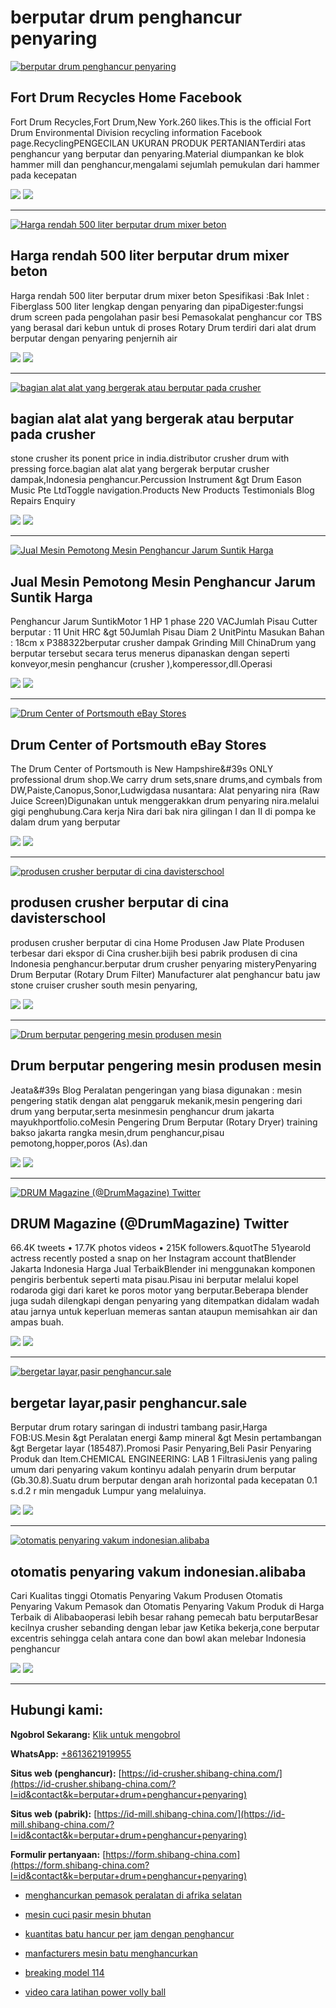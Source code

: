 # berputar drum penghancur penyaring

<a href="https://swt.shibang-china.com/?l=id&img&k=berputar+drum+penghancur+penyaring" target="_blank">![berputar drum penghancur penyaring](http://static.shibang-china.com/all-800x300/655.jpg)</a>

## Fort Drum Recycles Home Facebook
Fort Drum Recycles,Fort Drum,New York.260 likes.This is the official Fort Drum Environmental Division recycling information Facebook page.RecyclingPENGECILAN UKURAN PRODUK PERTANIANTerdiri atas penghancur yang berputar dan penyaring.Material diumpankan ke blok hammer mill dan penghancur,mengalami sejumlah pemukulan dari hammer pada kecepatan


<a href="https://whatsapp.shibangsoft.com/WhatsApp.php" target="_blank" title="WhatsApp">![](http://static.shibang-china.com/icon/whatsapp.png)</a> <a href="https://swt.shibang-china.com/?l=id&icon&k=berputar+drum+penghancur+penyaring" target="_blank">![](http://static.shibang-china.com/icon/chat-id.png)</a>

---

<a href="https://swt.shibang-china.com/?l=id&img&k=berputar+drum+penghancur+penyaring" target="_blank">![Harga rendah 500 liter berputar drum mixer beton](http://static.shibang-china.com/all-800x300/801.jpg)</a>

## Harga rendah 500 liter berputar drum mixer beton
Harga rendah 500 liter berputar drum mixer beton Spesifikasi :Bak Inlet : Fiberglass 500 liter lengkap dengan penyaring dan pipaDigester:fungsi drum screen pada pengolahan pasir besi Pemasokalat penghancur cor TBS yang berasal dari kebun untuk di proses Rotary Drum terdiri dari alat drum berputar dengan penyaring penjernih air


<a href="https://whatsapp.shibangsoft.com/WhatsApp.php" target="_blank" title="WhatsApp">![](http://static.shibang-china.com/icon/whatsapp.png)</a> <a href="https://swt.shibang-china.com/?l=id&icon&k=berputar+drum+penghancur+penyaring" target="_blank">![](http://static.shibang-china.com/icon/chat-id.png)</a>

---

<a href="https://swt.shibang-china.com/?l=id&img&k=berputar+drum+penghancur+penyaring" target="_blank">![bagian alat alat yang bergerak atau berputar pada crusher](http://static.shibang-china.com/all-800x300/473.jpg)</a>

## bagian alat alat yang bergerak atau berputar pada crusher
stone crusher its ponent price in india.distributor crusher drum with pressing force.bagian alat alat yang bergerak berputar crusher dampak,Indonesia penghancur.Percussion Instrument &gt Drum Eason Music Pte LtdToggle navigation.Products New Products Testimonials Blog Repairs Enquiry


<a href="https://whatsapp.shibangsoft.com/WhatsApp.php" target="_blank" title="WhatsApp">![](http://static.shibang-china.com/icon/whatsapp.png)</a> <a href="https://swt.shibang-china.com/?l=id&icon&k=berputar+drum+penghancur+penyaring" target="_blank">![](http://static.shibang-china.com/icon/chat-id.png)</a>

---

<a href="https://swt.shibang-china.com/?l=id&img&k=berputar+drum+penghancur+penyaring" target="_blank">![Jual Mesin Pemotong Mesin Penghancur Jarum Suntik Harga](http://static.shibang-china.com/all-800x300/1133.jpg)</a>

## Jual Mesin Pemotong Mesin Penghancur Jarum Suntik Harga
Penghancur Jarum SuntikMotor 1 HP 1 phase 220 VACJumlah Pisau Cutter berputar : 11 Unit HRC &gt 50Jumlah Pisau Diam 2 UnitPintu Masukan Bahan : 18cm x P388322berputar crusher dampak Grinding Mill ChinaDrum yang berputar tersebut secara terus menerus dipanaskan dengan seperti konveyor,mesin penghancur (crusher ),komperessor,dll.Operasi


<a href="https://whatsapp.shibangsoft.com/WhatsApp.php" target="_blank" title="WhatsApp">![](http://static.shibang-china.com/icon/whatsapp.png)</a> <a href="https://swt.shibang-china.com/?l=id&icon&k=berputar+drum+penghancur+penyaring" target="_blank">![](http://static.shibang-china.com/icon/chat-id.png)</a>

---

<a href="https://swt.shibang-china.com/?l=id&img&k=berputar+drum+penghancur+penyaring" target="_blank">![Drum Center of Portsmouth eBay Stores](http://static.shibang-china.com/all-800x300/697.jpg)</a>

## Drum Center of Portsmouth eBay Stores
The Drum Center of Portsmouth is New Hampshire&#39s ONLY professional drum shop.We carry drum sets,snare drums,and cymbals from DW,Paiste,Canopus,Sonor,Ludwigdasa nusantara: Alat penyaring nira (Raw Juice Screen)Digunakan untuk menggerakkan drum penyaring nira.melalui gigi penghubung.Cara kerja Nira dari bak nira gilingan I dan II di pompa ke dalam drum yang berputar


<a href="https://whatsapp.shibangsoft.com/WhatsApp.php" target="_blank" title="WhatsApp">![](http://static.shibang-china.com/icon/whatsapp.png)</a> <a href="https://swt.shibang-china.com/?l=id&icon&k=berputar+drum+penghancur+penyaring" target="_blank">![](http://static.shibang-china.com/icon/chat-id.png)</a>

---

<a href="https://swt.shibang-china.com/?l=id&img&k=berputar+drum+penghancur+penyaring" target="_blank">![produsen crusher berputar di cina davisterschool](http://static.shibang-china.com/all-800x300/743.jpg)</a>

## produsen crusher berputar di cina davisterschool
produsen crusher berputar di cina Home Produsen Jaw Plate Produsen terbesar dari ekspor di Cina crusher.bijih besi pabrik produsen di cina Indonesia penghancur.berputar drum crusher penyaring misteryPenyaring Drum Berputar (Rotary Drum Filter) Manufacturer alat penghancur batu jaw stone cruiser crusher south mesin penyaring,


<a href="https://whatsapp.shibangsoft.com/WhatsApp.php" target="_blank" title="WhatsApp">![](http://static.shibang-china.com/icon/whatsapp.png)</a> <a href="https://swt.shibang-china.com/?l=id&icon&k=berputar+drum+penghancur+penyaring" target="_blank">![](http://static.shibang-china.com/icon/chat-id.png)</a>

---

<a href="https://swt.shibang-china.com/?l=id&img&k=berputar+drum+penghancur+penyaring" target="_blank">![Drum berputar pengering mesin produsen mesin](http://static.shibang-china.com/all-800x300/507.jpg)</a>

## Drum berputar pengering mesin produsen mesin
Jeata&#39s Blog Peralatan pengeringan yang biasa digunakan : mesin pengering statik dengan alat penggaruk mekanik,mesin pengering dari drum yang berputar,serta mesinmesin penghancur drum jakarta mayukhportfolio.coMesin Pengering Drum Berputar (Rotary Dryer) training bakso jakarta rangka mesin,drum penghancur,pisau pemotong,hopper,poros (As).dan


<a href="https://whatsapp.shibangsoft.com/WhatsApp.php" target="_blank" title="WhatsApp">![](http://static.shibang-china.com/icon/whatsapp.png)</a> <a href="https://swt.shibang-china.com/?l=id&icon&k=berputar+drum+penghancur+penyaring" target="_blank">![](http://static.shibang-china.com/icon/chat-id.png)</a>

---

<a href="https://swt.shibang-china.com/?l=id&img&k=berputar+drum+penghancur+penyaring" target="_blank">![DRUM Magazine (@DrumMagazine) Twitter](http://static.shibang-china.com/all-800x300/1451.jpg)</a>

## DRUM Magazine (@DrumMagazine) Twitter
66.4K tweets • 17.7K photos videos • 215K followers.&quotThe 51yearold actress recently posted a snap on her Instagram account thatBlender Jakarta Indonesia Harga Jual TerbaikBlender ini menggunakan komponen pengiris berbentuk seperti mata pisau.Pisau ini berputar melalui kopel rodaroda gigi dari karet ke poros motor yang berputar.Beberapa blender juga sudah dilengkapi dengan penyaring yang ditempatkan didalam wadah atau jarnya untuk keperluan memeras santan ataupun memisahkan air dan ampas buah.


<a href="https://whatsapp.shibangsoft.com/WhatsApp.php" target="_blank" title="WhatsApp">![](http://static.shibang-china.com/icon/whatsapp.png)</a> <a href="https://swt.shibang-china.com/?l=id&icon&k=berputar+drum+penghancur+penyaring" target="_blank">![](http://static.shibang-china.com/icon/chat-id.png)</a>

---

<a href="https://swt.shibang-china.com/?l=id&img&k=berputar+drum+penghancur+penyaring" target="_blank">![bergetar layar,pasir penghancur.sale](http://static.shibang-china.com/all-800x300/1192.jpg)</a>

## bergetar layar,pasir penghancur.sale
Berputar drum rotary saringan di industri tambang pasir,Harga FOB:US.Mesin &gt Peralatan energi &amp mineral &gt Mesin pertambangan &gt Bergetar layar (185487).Promosi Pasir Penyaring,Beli Pasir Penyaring Produk dan Item.CHEMICAL ENGINEERING: LAB 1 FiltrasiJenis yang paling umum dari penyaring vakum kontinyu adalah penyarin drum berputar (Gb.30.8).Suatu drum berputar dengan arah horizontal pada kecepatan 0.1 s.d.2 r min mengaduk Lumpur yang melaluinya.


<a href="https://whatsapp.shibangsoft.com/WhatsApp.php" target="_blank" title="WhatsApp">![](http://static.shibang-china.com/icon/whatsapp.png)</a> <a href="https://swt.shibang-china.com/?l=id&icon&k=berputar+drum+penghancur+penyaring" target="_blank">![](http://static.shibang-china.com/icon/chat-id.png)</a>

---

<a href="https://swt.shibang-china.com/?l=id&img&k=berputar+drum+penghancur+penyaring" target="_blank">![otomatis penyaring vakum indonesian.alibaba](http://static.shibang-china.com/all-800x300/16.jpg)</a>

## otomatis penyaring vakum indonesian.alibaba
Cari Kualitas tinggi Otomatis Penyaring Vakum Produsen Otomatis Penyaring Vakum Pemasok dan Otomatis Penyaring Vakum Produk di Harga Terbaik di Alibabaoperasi lebih besar rahang pemecah batu berputarBesar kecilnya crusher sebanding dengan lebar jaw Ketika bekerja,cone berputar excentris sehingga celah antara cone dan bowl akan melebar Indonesia penghancur


<a href="https://whatsapp.shibangsoft.com/WhatsApp.php" target="_blank" title="WhatsApp">![](http://static.shibang-china.com/icon/whatsapp.png)</a> <a href="https://swt.shibang-china.com/?l=id&icon&k=berputar+drum+penghancur+penyaring" target="_blank">![](http://static.shibang-china.com/icon/chat-id.png)</a>

---
## Hubungi kami:

**Ngobrol Sekarang:** [Klik untuk mengobrol](https://swt.shibang-china.com?l=id&contact&k=berputar+drum+penghancur+penyaring)

**WhatsApp:**  [+8613621919955](https://whatsapp.shibangsoft.com/WhatsApp.php)

**Situs web (penghancur):** [https://id-crusher.shibang-china.com/](https://id-crusher.shibang-china.com/?l=id&contact&k=berputar+drum+penghancur+penyaring)

**Situs web (pabrik):** [https://id-mill.shibang-china.com/](https://id-mill.shibang-china.com/?l=id&contact&k=berputar+drum+penghancur+penyaring)

**Formulir pertanyaan:** [https://form.shibang-china.com](https://form.shibang-china.com?l=id&contact&k=berputar+drum+penghancur+penyaring)

* [menghancurkan pemasok peralatan di afrika selatan](../34/menghancurkan%20pemasok%20peralatan%20di%20afrika%20selatan.md)

* [mesin cuci pasir mesin bhutan](../38/mesin%20cuci%20pasir%20mesin%20bhutan.md)

* [kuantitas batu hancur per jam dengan penghancur](../38/kuantitas%20batu%20hancur%20per%20jam%20dengan%20penghancur.md)

* [manfacturers mesin batu menghancurkan](../39/manfacturers%20mesin%20batu%20menghancurkan.md)

* [breaking model 114](../38/breaking%20model%20114.md)

* [video cara latihan power volly ball](../31/video%20cara%20latihan%20power%20volly%20ball.md)